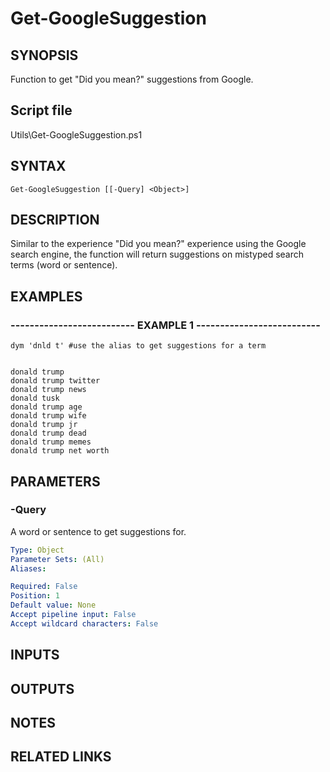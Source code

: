 # Get-GoogleSuggestion

## SYNOPSIS
Function to get "Did you mean?" suggestions from Google.

## Script file
Utils\Get-GoogleSuggestion.ps1

## SYNTAX

```
Get-GoogleSuggestion [[-Query] <Object>]
```

## DESCRIPTION
Similar to the experience "Did you mean?" experience using the Google search engine,
      the function will return suggestions on mistyped search terms (word or sentence).

## EXAMPLES

### -------------------------- EXAMPLE 1 --------------------------
```
dym 'dnld t' #use the alias to get suggestions for a term


donald trump
donald trump twitter
donald trump news
donald tusk
donald trump age
donald trump wife
donald trump jr
donald trump dead
donald trump memes
donald trump net worth
```
## PARAMETERS

### -Query
A word or sentence to get suggestions for.

```yaml
Type: Object
Parameter Sets: (All)
Aliases: 

Required: False
Position: 1
Default value: None
Accept pipeline input: False
Accept wildcard characters: False
```

## INPUTS

## OUTPUTS

## NOTES

## RELATED LINKS




